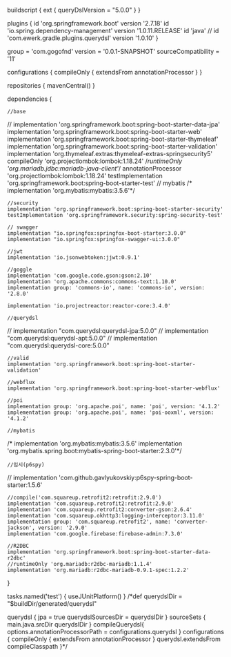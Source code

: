 buildscript {
    ext {
        queryDslVersion = "5.0.0"
    }
}

plugins {
    id 'org.springframework.boot' version '2.7.18'
    id 'io.spring.dependency-management' version '1.0.11.RELEASE'
    id 'java'
//    id 'com.ewerk.gradle.plugins.querydsl' version '1.0.10'
}

group = 'com.gogofnd'
version = '0.0.1-SNAPSHOT'
sourceCompatibility = '11'

configurations {
    compileOnly {
        extendsFrom annotationProcessor
    }
}

repositories {
    mavenCentral()
}

dependencies {

    //base
//    implementation 'org.springframework.boot:spring-boot-starter-data-jpa'
    implementation 'org.springframework.boot:spring-boot-starter-web'
    implementation 'org.springframework.boot:spring-boot-starter-thymeleaf'
    implementation 'org.springframework.boot:spring-boot-starter-validation'
    implementation 'org.thymeleaf.extras:thymeleaf-extras-springsecurity5'
    compileOnly 'org.projectlombok:lombok:1.18.24'
    /*runtimeOnly 'org.mariadb.jdbc:mariadb-java-client'*/
    annotationProcessor 'org.projectlombok:lombok:1.18.24'
    testImplementation 'org.springframework.boot:spring-boot-starter-test'
    // mybatis
/*    implementation 'org.mybatis:mybatis:3.5.6'*/

    //security
    implementation 'org.springframework.boot:spring-boot-starter-security'
    testImplementation 'org.springframework.security:spring-security-test'

    // swagger
    implementation "io.springfox:springfox-boot-starter:3.0.0"
    implementation "io.springfox:springfox-swagger-ui:3.0.0"

    //jwt
    implementation 'io.jsonwebtoken:jjwt:0.9.1'

    //goggle
    implementation 'com.google.code.gson:gson:2.10'
    implementation 'org.apache.commons:commons-text:1.10.0'
    implementation group: 'commons-io', name: 'commons-io', version: '2.8.0'

    implementation 'io.projectreactor:reactor-core:3.4.0'

    //querydsl
//    implementation "com.querydsl:querydsl-jpa:5.0.0"
//    implementation "com.querydsl:querydsl-apt:5.0.0"
//    implementation "com.querydsl:querydsl-core:5.0.0"

    //valid
    implementation 'org.springframework.boot:spring-boot-starter-validation'

    //webflux
    implementation 'org.springframework.boot:spring-boot-starter-webflux'

    //poi
    implementation group: 'org.apache.poi', name: 'poi', version: '4.1.2'
    implementation group: 'org.apache.poi', name: 'poi-ooxml', version: '4.1.2'

    //mybatis
/*    implementation 'org.mybatis:mybatis:3.5.6'
    implementation 'org.mybatis.spring.boot:mybatis-spring-boot-starter:2.3.0'*/

    //임시(p6spy)
//	implementation 'com.github.gavlyukovskiy:p6spy-spring-boot-starter:1.5.6'

    //compile('com.squareup.retrofit2:retrofit:2.9.0')
    implementation 'com.squareup.retrofit2:retrofit:2.9.0'
    implementation 'com.squareup.retrofit2:converter-gson:2.6.4'
    implementation 'com.squareup.okhttp3:logging-interceptor:3.11.0'
    implementation group: 'com.squareup.retrofit2', name: 'converter-jackson', version: '2.9.0'
    implementation 'com.google.firebase:firebase-admin:7.3.0'

    //R2DBC
    implementation 'org.springframework.boot:spring-boot-starter-data-r2dbc'
    //runtimeOnly 'org.mariadb:r2dbc-mariadb:1.1.4'
    implementation 'org.mariadb:r2dbc-mariadb-0.9.1-spec:1.2.2'
}

tasks.named('test') {
    useJUnitPlatform()
}
/*def querydslDir = "$buildDir/generated/querydsl"

querydsl {
    jpa = true
    querydslSourcesDir = querydslDir
}
sourceSets {
    main.java.srcDir querydslDir
}
compileQuerydsl{
    options.annotationProcessorPath = configurations.querydsl
}
configurations {
    compileOnly {
        extendsFrom annotationProcessor
    }
    querydsl.extendsFrom compileClasspath
}*/
